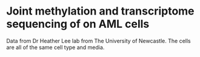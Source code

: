 # Joint methylation and transcriptome sequencing of on AML cells

Data from Dr Heather Lee lab from The University of Newcastle. The cells are all of the same cell type and media.


